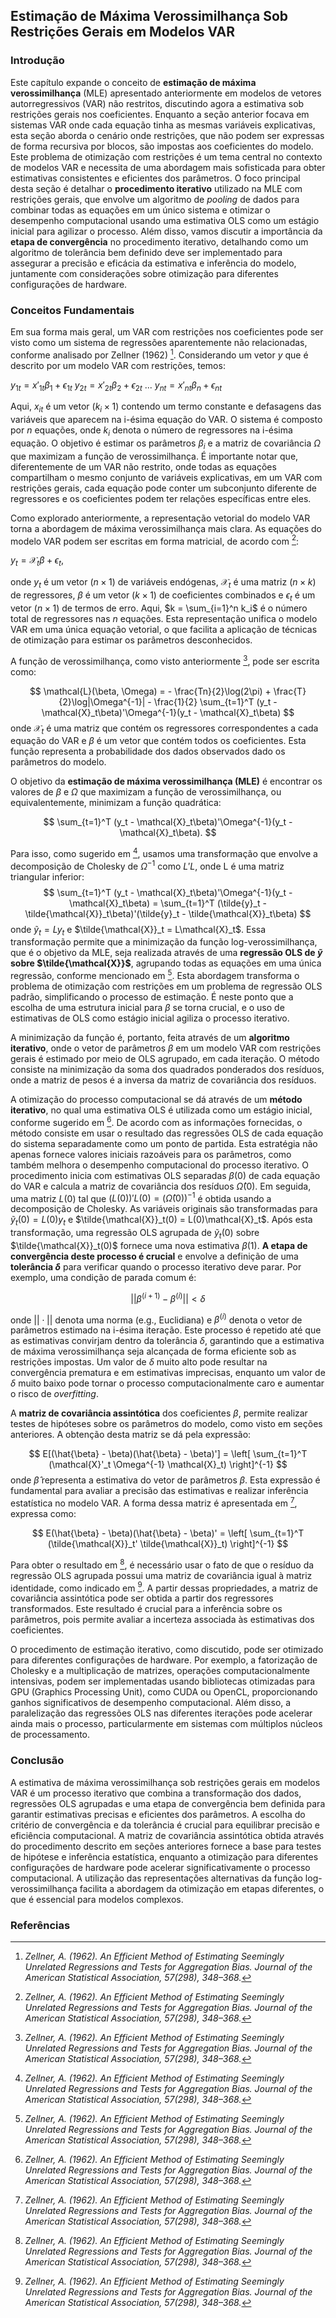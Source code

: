 ## Estimação de Máxima Verossimilhança Sob Restrições Gerais em Modelos VAR

### Introdução
Este capítulo expande o conceito de **estimação de máxima verossimilhança** (MLE) apresentado anteriormente em modelos de vetores autorregressivos (VAR) não restritos, discutindo agora a estimativa sob restrições gerais nos coeficientes. Enquanto a seção anterior focava em sistemas VAR onde cada equação tinha as mesmas variáveis explicativas, esta seção aborda o cenário onde restrições, que não podem ser expressas de forma recursiva por blocos, são impostas aos coeficientes do modelo. Este problema de otimização com restrições é um tema central no contexto de modelos VAR e necessita de uma abordagem mais sofisticada para obter estimativas consistentes e eficientes dos parâmetros. O foco principal desta seção é detalhar o **procedimento iterativo** utilizado na MLE com restrições gerais, que envolve um algoritmo de *pooling* de dados para combinar todas as equações em um único sistema e otimizar o desempenho computacional usando uma estimativa OLS como um estágio inicial para agilizar o processo. Além disso, vamos discutir a importância da **etapa de convergência** no procedimento iterativo, detalhando como um algoritmo de tolerância bem definido deve ser implementado para assegurar a precisão e eficácia da estimativa e inferência do modelo, juntamente com considerações sobre otimização para diferentes configurações de hardware.

### Conceitos Fundamentais

Em sua forma mais geral, um VAR com restrições nos coeficientes pode ser visto como um sistema de regressões aparentemente não relacionadas, conforme analisado por Zellner (1962) [^1]. Considerando um vetor *$y$* que é descrito por um modelo VAR com restrições, temos:

$y_{1t} = x'_{1t}\beta_1 + \epsilon_{1t}$
$y_{2t} = x'_{2t}\beta_2 + \epsilon_{2t}$
$...$
$y_{nt} = x'_{nt}\beta_n + \epsilon_{nt}$

Aqui, $x_{it}$ é um vetor $(k_i \times 1)$ contendo um termo constante e defasagens das variáveis que aparecem na i-ésima equação do VAR. O sistema é composto por *n* equações, onde $k_i$ denota o número de regressores na i-ésima equação. O objetivo é estimar os parâmetros $\beta_i$ e a matriz de covariância $\Omega$ que maximizam a função de verossimilhança. É importante notar que, diferentemente de um VAR não restrito, onde todas as equações compartilham o mesmo conjunto de variáveis explicativas, em um VAR com restrições gerais, cada equação pode conter um subconjunto diferente de regressores e os coeficientes podem ter relações específicas entre eles.

Como explorado anteriormente, a representação vetorial do modelo VAR torna a abordagem de máxima verossimilhança mais clara. As equações do modelo VAR podem ser escritas em forma matricial, de acordo com [^1]:

$y_t = \mathcal{X}_t \beta + \epsilon_t$,

onde $y_t$ é um vetor $(n \times 1)$ de variáveis endógenas, $\mathcal{X}_t$ é uma matriz $(n \times k)$ de regressores, $\beta$ é um vetor $(k \times 1)$ de coeficientes combinados e $\epsilon_t$ é um vetor $(n \times 1)$ de termos de erro. Aqui, $k = \sum_{i=1}^n k_i$ é o número total de regressores nas *n* equações. Esta representação unifica o modelo VAR em uma única equação vetorial, o que facilita a aplicação de técnicas de otimização para estimar os parâmetros desconhecidos.

A função de verossimilhança, como visto anteriormente [^1], pode ser escrita como:

$$
\mathcal{L}(\beta, \Omega) = - \frac{Tn}{2}\log(2\pi) + \frac{T}{2}\log|\Omega^{-1}| - \frac{1}{2} \sum_{t=1}^T (y_t - \mathcal{X}_t\beta)'\Omega^{-1}(y_t - \mathcal{X}_t\beta)
$$
onde $\mathcal{X}_t$ é uma matriz que contém os regressores correspondentes a cada equação do VAR e $\beta$ é um vetor que contém todos os coeficientes. Esta função representa a probabilidade dos dados observados dado os parâmetros do modelo.

O objetivo da **estimação de máxima verossimilhança (MLE)** é encontrar os valores de $\beta$ e $\Omega$ que maximizam a função de verossimilhança, ou equivalentemente, minimizam a função quadrática:

$$
\sum_{t=1}^T (y_t - \mathcal{X}_t\beta)'\Omega^{-1}(y_t - \mathcal{X}_t\beta).
$$

Para isso, como sugerido em [^1], usamos uma transformação que envolve a decomposição de Cholesky de $\Omega^{-1}$ como $L'L$, onde L é uma matriz triangular inferior:
$$
\sum_{t=1}^T (y_t - \mathcal{X}_t\beta)'\Omega^{-1}(y_t - \mathcal{X}_t\beta) = \sum_{t=1}^T (\tilde{y}_t - \tilde{\mathcal{X}}_t\beta)'(\tilde{y}_t - \tilde{\mathcal{X}}_t\beta)
$$
onde $\tilde{y}_t = Ly_t$ e $\tilde{\mathcal{X}}_t = L\mathcal{X}_t$.
Essa transformação permite que a minimização da função log-verossimilhança, que é o objetivo da MLE, seja realizada através de uma **regressão OLS de $\tilde{y}$ sobre $\tilde{\mathcal{X}}$**, agrupando todas as equações em uma única regressão, conforme mencionado em [^1]. Esta abordagem transforma o problema de otimização com restrições em um problema de regressão OLS padrão, simplificando o processo de estimação. É neste ponto que a escolha de uma estrutura inicial para $\beta$ se torna crucial, e o uso de estimativas de OLS como estágio inicial agiliza o processo iterativo.

A minimização da função é, portanto, feita através de um **algoritmo iterativo**, onde o vetor de parâmetros $\beta$ em um modelo VAR com restrições gerais é estimado por meio de OLS agrupado, em cada iteração. O método consiste na minimização da soma dos quadrados ponderados dos resíduos, onde a matriz de pesos é a inversa da matriz de covariância dos resíduos.

A otimização do processo computacional se dá através de um **método iterativo**, no qual uma estimativa OLS é utilizada como um estágio inicial, conforme sugerido em [^1]. De acordo com as informações fornecidas, o método consiste em usar o resultado das regressões OLS de cada equação do sistema separadamente como um ponto de partida.  Esta estratégia não apenas fornece valores iniciais razoáveis para os parâmetros, como também melhora o desempenho computacional do processo iterativo. O procedimento inicia com estimativas OLS separadas $\beta(0)$ de cada equação do VAR e calcula a matriz de covariância dos resíduos $\hat{\Omega}(0)$. Em seguida, uma matriz $L(0)$ tal que $(L(0))'L(0) = (\hat{\Omega}(0))^{-1}$ é obtida usando a decomposição de Cholesky. As variáveis originais são transformadas para $\tilde{y}_t(0) = L(0)y_t$ e $\tilde{\mathcal{X}}_t(0) = L(0)\mathcal{X}_t$. Após esta transformação, uma regressão OLS agrupada de $\tilde{y}_t(0)$ sobre $\tilde{\mathcal{X}}_t(0)$ fornece uma nova estimativa $\beta(1)$. **A etapa de convergência deste processo é crucial** e envolve a definição de uma **tolerância $\delta$** para verificar quando o processo iterativo deve parar. Por exemplo, uma condição de parada comum é:

$$
||\beta^{(i+1)} - \beta^{(i)}|| < \delta
$$

onde $||\cdot||$ denota uma norma (e.g., Euclidiana) e $\beta^{(i)}$ denota o vetor de parâmetros estimado na i-ésima iteração. Este processo é repetido até que as estimativas convirjam dentro da tolerância $\delta$, garantindo que a estimativa de máxima verossimilhança seja alcançada de forma eficiente sob as restrições impostas. Um valor de $\delta$ muito alto pode resultar na convergência prematura e em estimativas imprecisas, enquanto um valor de $\delta$ muito baixo pode tornar o processo computacionalmente caro e aumentar o risco de *overfitting*.

A **matriz de covariância assintótica** dos coeficientes $\beta$,  permite realizar testes de hipóteses sobre os parâmetros do modelo, como visto em seções anteriores. A obtenção desta matriz se dá pela expressão:

$$
E[(\hat{\beta} - \beta)(\hat{\beta} - \beta)'] = \left[ \sum_{t=1}^T (\mathcal{X}'_t \Omega^{-1} \mathcal{X}_t) \right]^{-1}
$$
onde $\hat{\beta}$ representa a estimativa do vetor de parâmetros $\beta$. Esta expressão é fundamental para avaliar a precisão das estimativas e realizar inferência estatística no modelo VAR. A forma dessa matriz é apresentada em [^1], expressa como:

$$
E(\hat{\beta} - \beta)(\hat{\beta} - \beta)' =  \left[ \sum_{t=1}^T (\tilde{\mathcal{X}}_t' \tilde{\mathcal{X}}_t) \right]^{-1}
$$

Para obter o resultado em [^1], é necessário usar o fato de que o resíduo da regressão OLS agrupada possui uma matriz de covariância igual à matriz identidade, como indicado em [^1].  A partir dessas propriedades, a matriz de covariância assintótica pode ser obtida a partir dos regressores transformados. Este resultado é crucial para a inferência sobre os parâmetros, pois permite avaliar a incerteza associada às estimativas dos coeficientes.

O procedimento de estimação iterativo, como discutido, pode ser otimizado para diferentes configurações de hardware. Por exemplo, a fatorização de Cholesky e a multiplicação de matrizes, operações computacionalmente intensivas, podem ser implementadas usando bibliotecas otimizadas para GPU (Graphics Processing Unit), como CUDA ou OpenCL, proporcionando ganhos significativos de desempenho computacional. Além disso, a paralelização das regressões OLS nas diferentes iterações pode acelerar ainda mais o processo, particularmente em sistemas com múltiplos núcleos de processamento.

### Conclusão

A estimativa de máxima verossimilhança sob restrições gerais em modelos VAR é um processo iterativo que combina a transformação dos dados, regressões OLS agrupadas e uma etapa de convergência bem definida para garantir estimativas precisas e eficientes dos parâmetros. A escolha do critério de convergência e da tolerância é crucial para equilibrar precisão e eficiência computacional. A matriz de covariância assintótica obtida através do procedimento descrito em seções anteriores fornece a base para testes de hipótese e inferência estatística, enquanto a otimização para diferentes configurações de hardware pode acelerar significativamente o processo computacional. A utilização das representações alternativas da função log-verossimilhança facilita a abordagem da otimização em etapas diferentes, o que é essencial para modelos complexos.

### Referências
[^1]: *Zellner, A. (1962). An Efficient Method of Estimating Seemingly Unrelated Regressions and Tests for Aggregation Bias. Journal of the American Statistical Association, 57(298), 348–368.*
<!-- END -->
